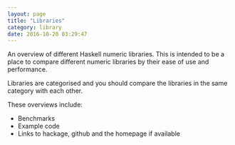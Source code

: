 ```yaml
---
layout: page
title: "Libraries"
category: library
date: 2016-10-20 03:29:47
---
```


An overview of different Haskell numeric libraries. This is intended to be a place to compare different numeric libraries
by their ease of use and performance.

Libraries are categorised and you should compare the libraries in the same category with each other.

These overviews include:
* Benchmarks
* Example code
* Links to hackage, github and the homepage if available
